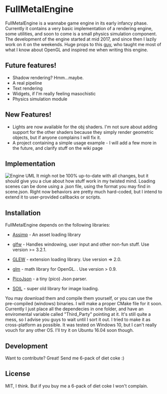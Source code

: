 # FullMetalEngine

FullMetalEngine is a wannabe game engine in its early infancy phase. Currently it contains a very basic implementation of a rendering engine, some utilities, and soon to come is a small physics simulation component. The development of the engine started at mid 2017, and since then I lazily work on it on the weekends. 
Huge props to this [guy](https://learnopengl.com/), who taught me most of what I know about OpenGL and inspired me when writing this engine. 

## Future features!
  - Shadow rendering? Hmm...maybe.
  - A real pipeline  
  - Text rendering
  - Widgets, if I'm really feeling masochistic 
  - Physics simulation module 
  
## New Features!
  - Lights are now available for the obj shaders. I'm not sure about adding support for the other shaders because they simply render         geometric objects, but if anyone complains I will fix it.
  - A project containing a simple usage example - I will add a few more in the future, and clarify stuff on the wiki page
  
## Implementation
![Engine UML](https://www.dropbox.com/s/fcrkp7m6zitiiu9/UML.JPG?raw=1)
It migh not be 100% up-to-date with all changes, but it should give you a clue about how stuff work in my twisted mind. Loading scenes can be done using a .json file, using the format you may find in scene.json. Right now behaviors are pretty much hard-coded, but I intend to extend it to user-provided callbacks or scripts. 
  
## Installation
 
FullMetalEngine depends on the following libraries:

- [Assimp](http://www.assimp.org/) - An asset loading library

- [glfw](http://www.glfw.org/) - Handles windowing, user input and other non-fun stuff. Use version >= 3.2.1.

- [GLEW](http://glew.sourceforge.net/) - extension loading library. Use version => 2.0.

- [glm](https://glm.g-truc.net/0.9.9/index.html) - math library for OpenGL. . Use version > 0.9.

- [PicoJson](https://github.com/kazuho/picojson) - a tiny (pico) Json parser.

- [SOIL](https://www.lonesock.net/soil.html) - super old library for image loading.

You may download them and compile them yourself, or you can use the pre-compiled (windows) binaries. 
I will make a proper CMake file for it soon. Currently I just place all the dependecies in one folder, and have an enviromental variable called "Third_Party" pointing at it. It's still quite a mess, so I advise you guys to wait until I sort it out. 
I tried to make it as cross-platform as possible. It was tested on Windows 10, but I can't really vouch for any other OS. I'll try it on Ubuntu 16.04 soon though. 

## Development
Want to contribute? Great! Send me 6-pack of diet coke :)

## License
MIT, I think. But if you buy me a 6-pack of diet coke I won't complain. 
